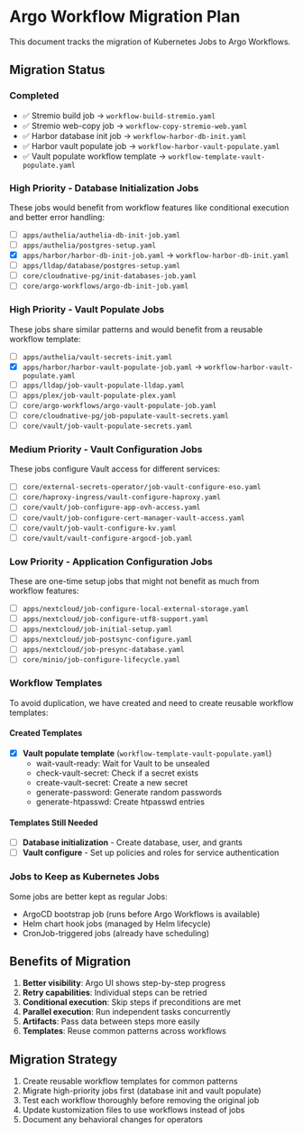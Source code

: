# Argo Workflow Migration Plan

This document tracks the migration of Kubernetes Jobs to Argo Workflows.

## Migration Status

### Completed
- ✅ Stremio build job → `workflow-build-stremio.yaml`
- ✅ Stremio web-copy job → `workflow-copy-stremio-web.yaml`
- ✅ Harbor database init job → `workflow-harbor-db-init.yaml`
- ✅ Harbor vault populate job → `workflow-harbor-vault-populate.yaml`
- ✅ Vault populate workflow template → `workflow-template-vault-populate.yaml`

### High Priority - Database Initialization Jobs
These jobs would benefit from workflow features like conditional execution and better error handling:
- [ ] `apps/authelia/authelia-db-init-job.yaml`
- [ ] `apps/authelia/postgres-setup.yaml`
- [x] `apps/harbor/harbor-db-init-job.yaml` → `workflow-harbor-db-init.yaml`
- [ ] `apps/lldap/database/postgres-setup.yaml`
- [ ] `core/cloudnative-pg/init-databases-job.yaml`
- [ ] `core/argo-workflows/argo-db-init-job.yaml`

### High Priority - Vault Populate Jobs
These jobs share similar patterns and would benefit from a reusable workflow template:
- [ ] `apps/authelia/vault-secrets-init.yaml`
- [x] `apps/harbor/harbor-vault-populate-job.yaml` → `workflow-harbor-vault-populate.yaml`
- [ ] `apps/lldap/job-vault-populate-lldap.yaml`
- [ ] `apps/plex/job-vault-populate-plex.yaml`
- [ ] `core/argo-workflows/argo-vault-populate-job.yaml`
- [ ] `core/cloudnative-pg/job-populate-vault-secrets.yaml`
- [ ] `core/vault/job-vault-populate-secrets.yaml`

### Medium Priority - Vault Configuration Jobs
These jobs configure Vault access for different services:
- [ ] `core/external-secrets-operator/job-vault-configure-eso.yaml`
- [ ] `core/haproxy-ingress/vault-configure-haproxy.yaml`
- [ ] `core/vault/job-configure-app-ovh-access.yaml`
- [ ] `core/vault/job-configure-cert-manager-vault-access.yaml`
- [ ] `core/vault/job-vault-configure-kv.yaml`
- [ ] `core/vault/vault-configure-argocd-job.yaml`

### Low Priority - Application Configuration Jobs
These are one-time setup jobs that might not benefit as much from workflow features:
- [ ] `apps/nextcloud/job-configure-local-external-storage.yaml`
- [ ] `apps/nextcloud/job-configure-utf8-support.yaml`
- [ ] `apps/nextcloud/job-initial-setup.yaml`
- [ ] `apps/nextcloud/job-postsync-configure.yaml`
- [ ] `apps/nextcloud/job-presync-database.yaml`
- [ ] `core/minio/job-configure-lifecycle.yaml`

### Workflow Templates
To avoid duplication, we have created and need to create reusable workflow templates:

#### Created Templates
- [x] **Vault populate template** (`workflow-template-vault-populate.yaml`)
  - wait-vault-ready: Wait for Vault to be unsealed
  - check-vault-secret: Check if a secret exists
  - create-vault-secret: Create a new secret
  - generate-password: Generate random passwords
  - generate-htpasswd: Create htpasswd entries

#### Templates Still Needed
- [ ] **Database initialization** - Create database, user, and grants
- [ ] **Vault configure** - Set up policies and roles for service authentication

### Jobs to Keep as Kubernetes Jobs
Some jobs are better kept as regular Jobs:
- ArgoCD bootstrap job (runs before Argo Workflows is available)
- Helm chart hook jobs (managed by Helm lifecycle)
- CronJob-triggered jobs (already have scheduling)

## Benefits of Migration

1. **Better visibility**: Argo UI shows step-by-step progress
2. **Retry capabilities**: Individual steps can be retried
3. **Conditional execution**: Skip steps if preconditions are met
4. **Parallel execution**: Run independent tasks concurrently
5. **Artifacts**: Pass data between steps more easily
6. **Templates**: Reuse common patterns across workflows

## Migration Strategy

1. Create reusable workflow templates for common patterns
2. Migrate high-priority jobs first (database init and vault populate)
3. Test each workflow thoroughly before removing the original job
4. Update kustomization files to use workflows instead of jobs
5. Document any behavioral changes for operators